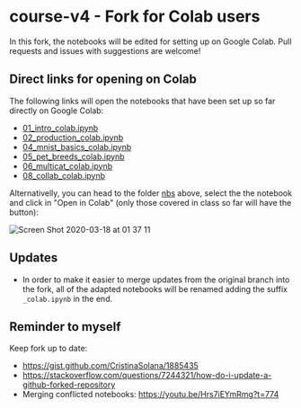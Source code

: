 # course-v4 - Fork for Colab users
In this fork, the notebooks will be edited for setting up on Google Colab. Pull requests and issues with suggestions are welcome! 

## Direct links for opening on Colab
The following links will open the notebooks that have been set up so far directly on Google Colab:
- [01_intro_colab.ipynb](https://colab.research.google.com/github/WittmannF/course-v4/blob/master/nbs/01_intro_colab.ipynb)
- [02_production_colab.ipynb](https://colab.research.google.com/github/WittmannF/course-v4/blob/master/nbs/02_production_colab.ipynb)
- [04_mnist_basics_colab.ipynb](https://colab.research.google.com/github/WittmannF/course-v4/blob/master/nbs/04_mnist_basics_colab.ipynb)
- [05_pet_breeds_colab.ipynb](https://colab.research.google.com/github/WittmannF/course-v4/blob/master/nbs/05_pet_breeds_colab.ipynb)
- [06_multicat_colab.ipynb](https://colab.research.google.com/github/WittmannF/course-v4/blob/master/nbs/06_multicat_colab.ipynb)
- [08_collab_colab.ipynb](https://colab.research.google.com/github/WittmannF/course-v4/blob/master/nbs/08_collab_colab.ipynb)

Alternativelly, you can head to the folder [nbs](https://github.com/WittmannF/course-v4/tree/master/nbs) above, select the the notebook and click in "Open in Colab" (only those covered in class so far will have the button):

![Screen Shot 2020-03-18 at 01 37 11](https://user-images.githubusercontent.com/5733246/76957621-e0bccd00-68f4-11ea-945b-c74311464229.png)

## Updates
- In order to make it easier to merge updates from the original branch into the fork, all of the adapted notebooks will be renamed adding the suffix `_colab.ipynb` in the end. 

## Reminder to myself
Keep fork up to date:
- https://gist.github.com/CristinaSolana/1885435
- https://stackoverflow.com/questions/7244321/how-do-i-update-a-github-forked-repository
- Merging conflicted notebooks: https://youtu.be/Hrs7iEYmRmg?t=774
